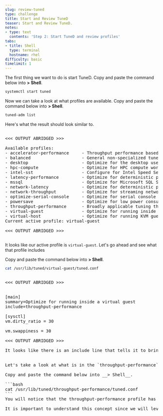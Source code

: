 ```yaml
---
slug: review-tuned
type: challenge
title: Start and Review TuneD
teaser: Start and Review TuneD.
notes:
- type: text
  contents: 'Step 2: Start TuneD and review profiles'
tabs:
- title: Shell
  type: terminal
  hostname: rhel
difficulty: basic
timelimit: 1
---
```


The first thing we want to do is start TuneD.  Copy and paste the command below into __> Shell__.

```bash
systemctl start tuned
```

Now we can take a look at what profiles are available.  Copy and paste the command below into __> Shell__.

```bash
tuned-adm list
```

Here's what the result should look similar to.

<pre>

<<< OUTPUT ABRIDGED >>>

Available profiles:
- accelerator-performance     - Throughput performance based tuning with disabled higher latency STOP states
- balanced                    - General non-specialized tuned profile
- desktop                     - Optimize for the desktop use-case
- hpc-compute                 - Optimize for HPC compute workloads
- intel-sst                   - Configure for Intel Speed Select Base Frequency
- latency-performance         - Optimize for deterministic performance at the cost of increased power consumption
- mssql                       - Optimize for Microsoft SQL Server
- network-latency             - Optimize for deterministic performance at the cost of increased power consumption, focused on low latency network performance
- network-throughput          - Optimize for streaming network throughput, generally only necessary on older CPUs or 40G+ networks
- optimize-serial-console     - Optimize for serial console use.
- powersave                   - Optimize for low power consumption
- throughput-performance      - Broadly applicable tuning that provides excellent performance across a variety of common server workloads
- virtual-guest               - Optimize for running inside a virtual guest
- virtual-host                - Optimize for running KVM guests
Current active profile: virtual-guest

<<< OUTPUT ABRIDGED >>>

</pre>

It looks like our active profile is `virtual-guest`. Let's go ahead and see what that profile includes

Copy and paste the command below into __> Shell__.

```bash
cat /usr/lib/tuned/virtual-guest/tuned.conf
```

<pre>

<<< OUTPUT ABRIDGED >>>


[main]
summary=Optimize for running inside a virtual guest
include=throughput-performance

[sysctl]
vm.dirty_ratio = 30

vm.swappiness = 30

<<< OUTPUT ABRIDGED >>>

It looks like there is an include line that tells it to bring in all the changes from the throughput-performance profile and then it overrides two values `vm.dirty_ratio` and `vm.swappiness`


Let's take a look at what is in the `throughput-performance` profile

Copy and paste the command below into __> Shell__.

```bash
cat /usr/lib/tuned/throughput-performance/tuned.conf
```
You will notice that the throughput-performance profile has a lot of tunings, including the two mentioned in the virtual-guest profile.  This is the benefit of using include in our profiles.  We can inherit all these settings and then just override the few we want to update in our new profile.  The child profile settings will take precedence over the duplicate tunings in the parent profile

It is important to understand this concept since we will leverage this in the next step which is creating our own custom TuneD profile
